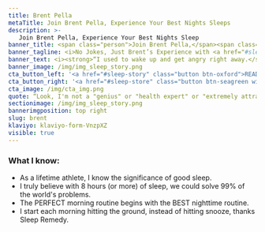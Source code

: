 ```yaml
---
title: Brent Pella
metaTitle: Join Brent Pella, Experience Your Best Nights Sleeps
description: >-
   Join Brent Pella, Experience Your Best Nights Sleep
banner_title: <span class="person">Join Brent Pella,</span><span class="profession">(Comedian)</span> Experience Your <span class="text-saffron">Best Nights Sleep</span>
banner_tagline: <i>No Jokes, Just Brent’s Experience with <a href="#sleep-store" class="text-decoration-underline">Doc Parsley’s Sleep Remedy</a></i>
banner_text: <i><strong>“I used to wake up and get angry right away.</strong> Then I realized that I was waking up tired, from poor sleep. So I ask you this - have you ever considered that instead of being angry...you could be, happy? Have you ever considered that the root of our frustrations might very well be in part due to a lack of good sleep?”</i>
banner_image: /img/img_sleep_story.png
cta_button_left: '<a href="#sleep-story" class="button btn-oxford">READ BRENT’S SLEEP STORY</a>'
cta_button_right: '<a href="#sleep-store" class="button btn-seagreen withIcon">Experience Sleep Remedy Now! <i class="fa-solid fa-arrow-right"></i></a>'
cta_image: /img/cta_img.png
quote: “Look, I'm not a "genius" or "health expert" or "extremely attractive man who knows how to make the freshest handmade pasta bolognese ever created" - I'm just a dude who loves waking up each morning, ready to KNEAD my day like a fresh ball of pasta dough. Weird metaphor huh? But it works. Know what else works? <a href="#sleep-store" class="text-decoration-underline">Doc Parsley's Sleep Remedy.”</a>
sectionimage: /img/img_sleep_story.png
bannerimgposition: top right
slug: brent
klaviyo: klaviyo-form-VnzpXZ
visible: true
---
```


### What I know:

- As a lifetime athlete, I know the significance of good sleep.
- I truly believe with 8 hours (or more) of sleep, we could solve 99% of the world's problems.
- The PERFECT morning routine begins with the BEST nighttime routine.
- I start each morning hitting the ground, instead of hitting snooze, thanks Sleep Remedy.
